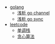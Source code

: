 - [golang]()
    * [浅析 go channel](golang/go_channel.md)
    * [浅析 go sync](golang/go_sync.md)
- [leetcode]()
    * [单调栈](leetcode/单调栈.md)
    * [贪心算法](leetcode/贪心算法.md)